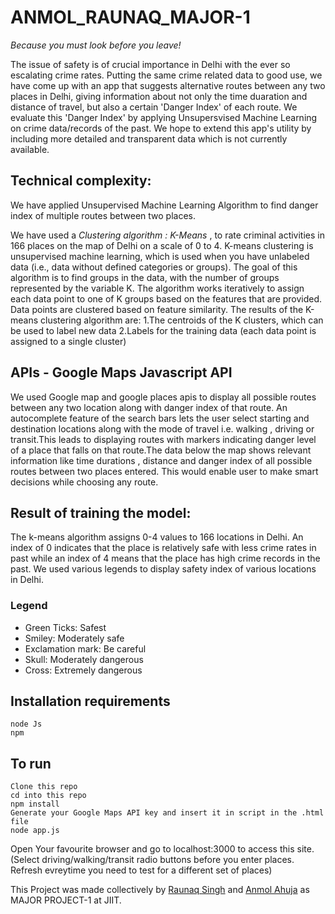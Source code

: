 # ANMOL_RAUNAQ_MAJOR-1
*Because you must look before you leave!*

The issue of safety is of crucial importance in Delhi with the ever so escalating crime rates. Putting the same crime related data to good use, we have come up with an app that suggests alternative routes between any two places in Delhi, giving information about not only the time duaration and distance of travel, but also a certain 'Danger Index' of each route.
We evaluate this 'Danger Index' by applying Unsupersvised Machine Learning on crime data/records of the past. 
We hope to extend this app's utility by including more detailed and transparent data which is not currently available.


## Technical complexity:

We have applied Unsupervised Machine Learning Algorithm to find danger index of multiple routes between two places.

We have used a *Clustering algorithm : K-Means* , to rate criminal activities in 166 places on the map of Delhi on a scale of 0 to 4.
K-means clustering is unsupervised machine learning, which is used when you have unlabeled data (i.e., data without defined categories or groups). The goal of this algorithm is to find groups in the data, with the number of groups represented by the variable K. The algorithm works iteratively to assign each data point to one of K groups based on the features that are provided. Data points are clustered based on feature similarity. The results of the K-means clustering algorithm are:
1.The centroids of the K clusters, which can be used to label new data
2.Labels for the training data (each data point is assigned to a single cluster)

## APIs - Google Maps Javascript API

We used Google map and google places apis to display all possible routes between any two location along with danger index of that route. An autocomplete feature of the search bars lets the user select starting and destination locations along with the mode of travel i.e. walking , driving or transit.This leads to displaying routes with markers indicating danger level of a place that falls on that route.The data below the map shows relevant information like time durations , distance and danger index of all possible routes between two places entered. This would enable user to make smart decisions while choosing any route.

## Result of training the model:

The k-means algorithm assigns 0-4 values to 166 locations in Delhi. An index of 0 indicates that the place is relatively safe with less crime rates in past while an index of 4 means that the place has high crime records in the past.
We used various legends to display safety index of various locations in Delhi.
### Legend
- Green Ticks: Safest
- Smiley: Moderately safe
- Exclamation mark: Be careful
- Skull: Moderately dangerous
- Cross: Extremely dangerous


## Installation requirements

```
node Js
npm
```

## To run

```
Clone this repo
cd into this repo
npm install
Generate your Google Maps API key and insert it in script in the .html file 
node app.js
```
Open Your favourite browser and go to localhost:3000 to access this site. (Select driving/walking/transit radio buttons before you enter places. Refresh evreytime you need to test for a different set of places)



This Project was made collectively by [Raunaq Singh](https://www.github.com/raunaqsingh07) and [Anmol Ahuja](https://www.github.com/ahujaanmol1288) as MAJOR PROJECT-1 at JIIT.
